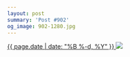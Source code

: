 ```yaml
---
layout: post
summary: 'Post #902'
og_image: 902-1280.jpg
---
```


<p>
 <time>
  <a href="/902">
   {{ page.date | date: "%B %-d, %Y" }}
  </a>
 </time>
 <a href="/902">
  <img sizes="(min-width: 700px) 50vw, calc(100vw - 2rem)" src="{{ site.assets_url }}/902-640.jpg" srcset="{{ site.assets_url }}/902-320.jpg 320w, {{ site.assets_url }}/902-640.jpg 640w, {{ site.assets_url }}/902-960.jpg 960w, {{ site.assets_url }}/902-1280.jpg 1280w"/>
 </a>
</p>

